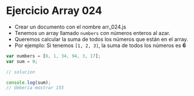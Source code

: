 # Ejercicio Array 024

* Crear un documento con el nombre arr_024.js
* Tenemos un array llamado `numbers` con números enteros al azar.
* Queremos calcular la suma de todos los números que están en el array.
* Por ejemplo: Si tenemos `[1, 2, 3]`, la suma de todos los números es **6**

```js
var numbers = [6, 1, 34, 94, 3, 17];
var sum = 0;

// solucion

console.log(sum);
// deberia mostrar 155
```